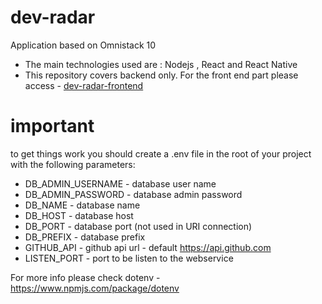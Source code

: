 # dev-radar
Application based on Omnistack 10 

- The main technologies used are : Nodejs , React and React Native
- This repository covers backend only. For the front end part please access - [dev-radar-frontend](https://github.com/mgiatti/dev-radar-frontend)

# important
to get things work you should create a .env file in the root of your project with the following parameters:

- DB_ADMIN_USERNAME - database user name
- DB_ADMIN_PASSWORD - database admin password
- DB_NAME - database name
- DB_HOST - database host
- DB_PORT - database port (not used in URI connection)
- DB_PREFIX - database prefix
- GITHUB_API - github api url - default https://api.github.com
- LISTEN_PORT - port to be listen to the webservice

For more info please check dotenv - https://www.npmjs.com/package/dotenv
